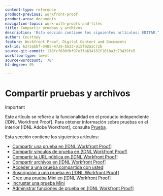 ```yaml
---
content-type: reference
product-previous: workfront-proof
product-area: documents
navigation-topic: work-with-proofs-and-files
title: Compartir pruebas y archivos
description: 'Esta sección contiene los siguientes artículos: EDITAR.'
author: Courtney
feature: Workfront Proof, Digital Content and Documents
exl-id: 6275abbf-0485-4729-b633-015f92aac72b
source-git-commit: 178fcf680fbf97e3fa634182f161ba3c73439fe5
workflow-type: tm+mt
source-wordcount: '78'
ht-degree: 0%

---
```


# Compartir pruebas y archivos

>[!IMPORTANT]
>
>Este artículo se refiere a la funcionalidad en el producto independiente [!DNL Workfront Proof]. Para obtener información sobre pruebas en el interior [!DNL Adobe Workfront], consulte [Prueba](../../../review-and-approve-work/proofing/proofing.md).

Esta sección contiene los siguientes artículos:

* [Compartir una prueba en [!DNL Workfront Proof]](../../../workfront-proof/wp-work-proofsfiles/share-proofs-and-files/share-proof.md)
* [Compartir vínculos de prueba en [!DNL Workfront Proof]](../../../workfront-proof/wp-work-proofsfiles/share-proofs-and-files/share-proof-links.md)
* [Compartir la URL pública en [!DNL Workfront Proof]](../../../workfront-proof/wp-work-proofsfiles/share-proofs-and-files/share-public-url.md)
* [Compartir archivos en [!DNL Workfront Proof]](../../../workfront-proof/wp-work-proofsfiles/share-proofs-and-files/share-files.md)
* [Acceder a una prueba compartida con usted](../../../workfront-proof/wp-work-proofsfiles/share-proofs-and-files/access-proofs-shared-with-you.md)
* [Suscripción a una prueba en [!DNL Workfront Proof]](../../../workfront-proof/wp-work-proofsfiles/share-proofs-and-files/subscribe-to-proof.md)
* [Cree una prueba Mini en [!DNL Workfront Proof]](../../../workfront-proof/wp-work-proofsfiles/share-proofs-and-files/create-mini-proof.md)
* [Incrustar una prueba Mini](../../../workfront-proof/wp-work-proofsfiles/share-proofs-and-files/embed-mini-proof.md)
* [Administrar funciones de prueba en [!DNL Workfront Proof]](../../../workfront-proof/wp-work-proofsfiles/share-proofs-and-files/manage-proof-roles.md)
